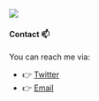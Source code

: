 <!-- ### Hi there 👋 -->

![](https://github-readme-stats.vercel.app/api?username=cesarferreira&count_private=true&show_icons=true&theme=dracula)

#### Contact 📫

You can reach me via:

* 👉 [Twitter](https://twitter.com/cesarferreira)
* 👉 [Email](mailto:cesar.manuel.ferreira@gmail.com)



<!--
**cesarferreira/cesarferreira** is a ✨ _special_ ✨ repository because its `README.md` (this file) appears on your GitHub profile.

Here are some ideas to get you started:

- 🔭 I’m currently working on ...
- 🌱 I’m currently learning ...
- 👯 I’m looking to collaborate on ...
- 🤔 I’m looking for help with ...
- 💬 Ask me about ...
- 📫 How to reach me: ...
- 😄 Pronouns: ...
- ⚡ Fun fact: ...
-->
